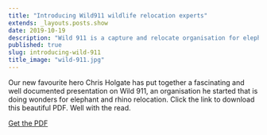 ```yaml
---
title: "Introducing Wild911 wildlife relocation experts"
extends: _layouts.posts.show
date: 2019-10-19
description: "Wild 911 is a capture and relocate organisation for elephants and rhinos. Read the amazing story of Chris Holcroft in this beautifully designed presentation."
published: true
slug: introducing-wild-911
title_image: "wild-911.jpg"
---
```


Our new favourite hero Chris Holgate has put together a fascinating and well documented presentation on Wild 911, an organisation he started that is doing wonders for elephant and rhino relocation. Click the link to download this beautiful PDF. Well with the read.

<div class="text-center my-12">
<a href="/assets/docs/wild-911.pdf" download class="text-orange hover:text-teal no-underline btn-type-1 mb-4">Get the PDF</a>
</div>
